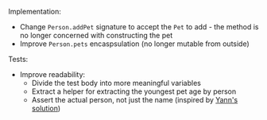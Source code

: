Implementation:
- Change `Person.addPet` signature to accept the `Pet` to add - the method is no longer concerned with constructing the pet
- Improve `Person.pets` encaspsulation (no longer mutable from outside)

Tests:
- Improve readability:
  - Divide the test body into more meaningful variables
  - Extract a helper for extracting the youngest pet age by person
  - Assert the actual person, not just the name (inspired by [Yann's solution](https://github.com/yanncourtel/advent-of-craft-2023/blob/f2f732b1675582f38f62d6e7b24a1f56538d4273/exercise/day03/src/test/java/PopulationTests.java#L30))

